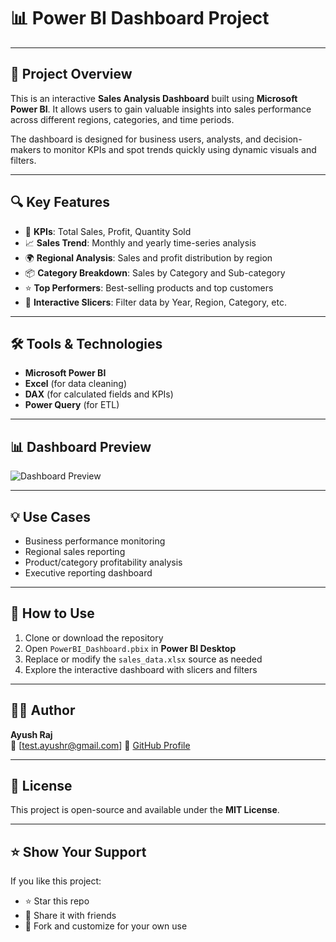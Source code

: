 # 📊 Power BI Dashboard Project
---

## 📝 Project Overview

This is an interactive **Sales Analysis Dashboard** built using **Microsoft Power BI**. It allows users to gain valuable insights into sales performance across different regions, categories, and time periods.

The dashboard is designed for business users, analysts, and decision-makers to monitor KPIs and spot trends quickly using dynamic visuals and filters.

---

## 🔍 Key Features

- 📌 **KPIs**: Total Sales, Profit, Quantity Sold
- 📈 **Sales Trend**: Monthly and yearly time-series analysis
- 🌍 **Regional Analysis**: Sales and profit distribution by region
- 📦 **Category Breakdown**: Sales by Category and Sub-category
- ⭐ **Top Performers**: Best-selling products and top customers
- 🔎 **Interactive Slicers**: Filter data by Year, Region, Category, etc.

---

## 🛠️ Tools & Technologies

- **Microsoft Power BI**
- **Excel** (for data cleaning)
- **DAX** (for calculated fields and KPIs)
- **Power Query** (for ETL)

---

## 📊 Dashboard Preview

![Dashboard Preview](https://github.com/user-attachments/assets/a57fb8f2-fe12-4ee7-b1cc-3d0e18e40421")

---

## 💡 Use Cases

- Business performance monitoring  
- Regional sales reporting  
- Product/category profitability analysis  
- Executive reporting dashboard  

---

## 🚀 How to Use

1. Clone or download the repository
2. Open `PowerBI_Dashboard.pbix` in **Power BI Desktop**
3. Replace or modify the `sales_data.xlsx` source as needed
4. Explore the interactive dashboard with slicers and filters

---

## 🙋‍♂️ Author

**Ayush Raj**  
📧 [test.ayushr@gmail.com]
🔗 [GitHub Profile](https://github.com/ayushr57)

---

## 📜 License

This project is open-source and available under the **MIT License**.

---

## ⭐ Show Your Support

If you like this project:
- ⭐ Star this repo
- 🔁 Share it with friends
- 🧠 Fork and customize for your own use


